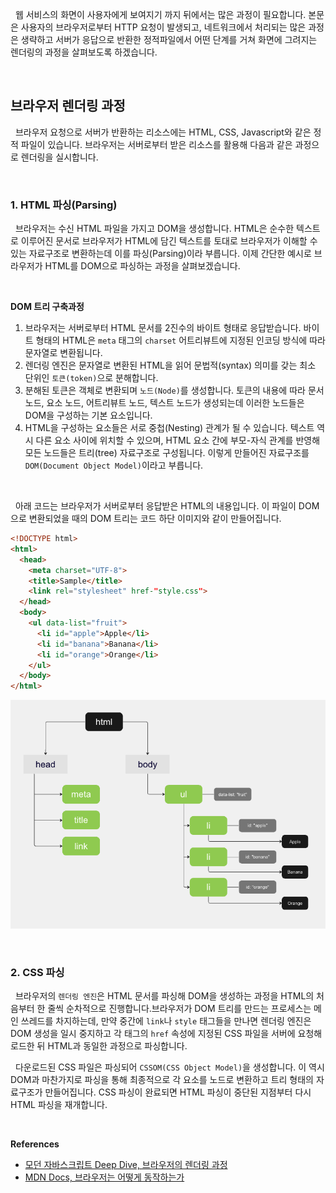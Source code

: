 
&nbsp;&nbsp;웹 서비스의 화면이 사용자에게 보여지기 까지 뒤에서는 많은 과정이 필요합니다. 본문은 사용자의 브라우저로부터 HTTP 요청이 발생되고, 네트워크에서 처리되는 많은 과정은 생략하고 서버가 응답으로 반환한 정적파일에서 어떤 단계를 거쳐 화면에 그려지는 렌더링의 과정을 살펴보도록 하겠습니다.

<br>

## 브라우저 렌더링 과정

&nbsp;&nbsp;브라우저 요청으로 서버가 반환하는 리소스에는 HTML, CSS, Javascript와 같은 정적 파일이 있습니다. 브라우저는 서버로부터 받은 리소스를 활용해 다음과 같은 과정으로 렌더링을 실시합니다.

<br>

### 1. HTML 파싱(Parsing)

&nbsp;&nbsp;브라우저는 수신 HTML 파일을 가지고 DOM을 생성합니다. HTML은 순수한 텍스트로 이루어진 문서로 브라우저가 HTML에 담긴 텍스트를 토대로 브라우저가 이해할 수 있는 자료구조로 변환하는데 이를 파싱(Parsing)이라 부릅니다. 이제 간단한 예시로 브라우저가 HTML를 DOM으로 파싱하는 과정을 살펴보겠습니다.

<br>

**DOM 트리 구축과정**

1. 브라우저는 서버로부터  HTML 문서를 2진수의 바이트 형태로 응답받습니다. 바이트 형태의 HTML은 `meta` 태그의 `charset` 어트리뷰트에 지정된 인코딩 방식에 따라 문자열로 변환됩니다.
2. 렌더링 엔진은 문자열로 변환된 HTML을 읽어 문법적(syntax) 의미를 갖는 최소 단위인 `토큰(token)`으로 분해합니다.
3. 분해된 토큰은 객체로 변환되며 `노드(Node)`를 생성합니다. 토큰의 내용에 따라 문서 노드, 요소 노드, 어트리뷰트 노드, 텍스트 노드가 생성되는데 이러한 노드들은 DOM을 구성하는 기본 요소입니다.
4. HTML을 구성하는 요소들은 서로 중첩(Nesting) 관계가 될 수 있습니다. 텍스트 역시 다른 요소 사이에 위치할 수 있으며, HTML 요소 간에 부모-자식 관계를 반영해 모든 노드들은 트리(tree) 자료구조로 구성됩니다. 이렇게 만들어진 자료구조를 `DOM(Document Object Model)`이라고 부릅니다.

<br>

&nbsp;&nbsp;아래 코드는 브라우저가 서버로부터 응답받은 HTML의 내용입니다. 이 파일이 DOM으로 변환되었을 때의 DOM 트리는 코드 하단 이미지와 같이 만들어집니다.

```html
<!DOCTYPE html>
<html>
  <head>
    <meta charset="UTF-8">
    <title>Sample</title>
    <link rel="stylesheet" href-"style.css">
  </head>
  <body>
    <ul data-list="fruit">
      <li id="apple">Apple</li>
      <li id="banana">Banana</li>
      <li id="orange">Orange</li>
    </ul>
  </body>
</html>
```

![DOM 트리 예시](../images/DOM_tree01.png)

<br>

### 2. CSS 파싱

&nbsp;&nbsp;브라우저의 `렌더링 엔진`은 HTML 문서를 파싱해 DOM을 생성하는 과정을 HTML의 처음부터 한 줄씩 순차적으로 진행합니다.브라우저가 DOM 트리를 만드는 프로세스는 메인 쓰레드를 차지하는데, 만약 중간에 `link`나 `style` 태그들을 만나면 렌더링 엔진은 DOM 생성을 일시 중지하고 각 태그의 `href` 속성에 지정된 CSS 파일을 서버에 요청해 로드한 뒤 HTML과 동일한 과정으로 파싱합니다.

&nbsp;&nbsp;다운로드된 CSS 파일은 파싱되어 `CSSOM(CSS Object Model)`을 생성합니다. 이 역시 DOM과 마찬가지로 파싱을 통해 최종적으로 각 요소를 노드로 변환하고 트리 형태의 자료구조가 만들어집니다. CSS 파싱이 완료되면 HTML 파싱이 중단된 지점부터 다시 HTML 파싱을 재개합니다.


<br>

**References**
- [모던 자바스크립트 Deep Dive, 브라우저의 렌더링 과정](https://m.yes24.com/Goods/Detail/92742567)
- [MDN Docs, 브라우저는 어떻게 동작하는가](https://developer.mozilla.org/ko/docs/Web/Performance/How_browsers_work)
